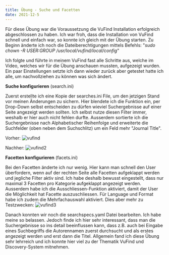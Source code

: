 ```yaml
---
title: Übung - Suche und Facetten
date: 2021-12-5
---
```


Für diese Übung war die Voraussetzung die VuFind Installation erfolgreich abgeschlossen zu haben.
Ich war froh, dass die Installation von VuFind schnell und einfach war, so konnte ich gleich mit der Übung starten. Zu Beginn änderte ich noch die Dateiberechtigungen mittels Befehls: "*sudo chown -R $USER:$GROUP /usr/local/vufind/local/config*"

Ich folgte und führte in meinem VuFind fast alle Schritte aus, welche im Video, welches wir für die Übung anschauen mussten, aufgezeigt wurden. Ein paar Einstellungen setzte ich dann wieder zurück aber getestet hatte ich alle, um nachvollziehen zu können was sich ändert. 

**Suche konfigurieren** (search.ini) 

Zuerst erstellte ich  eine Kopie der searches.ini File, um den jetzigen Stand vor meinen Änderungen zu sichern.
Hier blendete ich die Funktion ein, per Drop-Down selbst entscheiden zu dürfen wieviel Suchergebnisse auf einer Seite angezeigt werden sollten. Ich selbst nutze diesen Filter immer, weshalb er hier auch nicht fehlen durfte. Ausserdem sortierte ich die Suchergebnisse nach Alphabetischer Reihenfolge und erweiterte die Suchfelder (oben neben dem Suchschlitz) um ein Feld mehr "Journal Title".

Vorher: ![vufind](https://user-images.githubusercontent.com/85638168/147700228-65071598-9792-4e5b-837f-e0dadf5fe342.png)

Nachher: ![vufind2](https://user-images.githubusercontent.com/85638168/147700268-b1e8bf10-f123-427a-8637-50c7dee2deae.png)

**Facetten konfigurieren** (facets.ini)

Bei den Facetten änderte ich nur wenig. Hier kann man schnell den User überfordern, wenn auf der rechten Seite alle Facetten aufgeklappt werden und jegliche Filter aktiv sind. Ich habe deshalb bewusst eingestellt, dass nur maximal 3 Facetten pro Kategorie aufgeklappt angezeigt werden. Ausserdem habe ich die Ausschliessen-Funktion aktiviert, damit der User die Möglichkeit hat Facette auszuschliessen. Für Language und Format habe ich zudem die Mehrfachauswahl aktiviert. Dies aber mehr zu Testzwecken:
![vufind3](https://user-images.githubusercontent.com/85638168/147699942-c982e97f-d455-41a2-889d-853bb1a7ed18.png)

Danach konnten wir noch die searchspecs.yaml Datei bearbeiten. Ich habe meine so belassen. Jedoch finde ich hier sehr interessant, dass man die Suchergebnisse so ins detail beeinflussen kann, dass z.B. auch bei Eingabe eines Suchbegriffs die Autorennamen zuerst durchsucht und als erstes angezeigt werden und erst dann die Titel.
Allgemein fand ich diese Übung sehr lehrreich und ich konnte hier viel zu der Thematik VuFind und Discovery-System mitnehmen.
